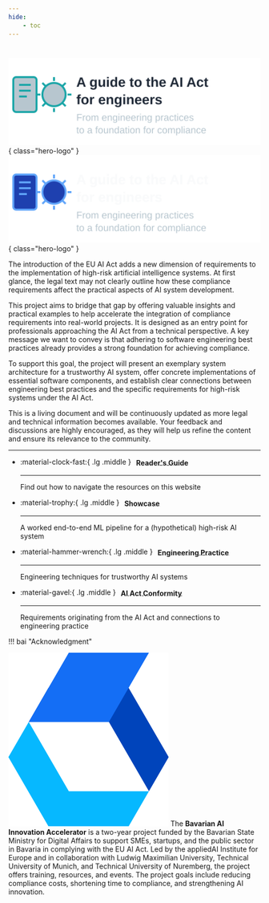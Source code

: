 ```yaml
---
hide:
    - toc
---
```


<style>
/* Visually align emojis with card header */
.grid a * {
    margin-left: 6px;
    line-height: 1.5em;
    vertical-align: middle;
}
</style>

#

![](_images/logos/ai-compliance-guide-simple.svg#only-light){ class="hero-logo" }
![](_images/logos/ai-compliance-guide-simple-dark.svg#only-dark){ class="hero-logo" }


The introduction of the EU AI Act adds a new dimension of requirements to the implementation of high-risk artificial intelligence systems.
At first glance, the legal text may not clearly outline how these compliance requirements affect the practical aspects of AI system development.

This project aims to bridge that gap by offering valuable insights and practical examples to help accelerate the integration of compliance requirements into real-world projects.
It is designed as an entry point for professionals approaching the AI Act from a technical perspective. A key message we want to convey is that adhering to software engineering best practices already provides a strong foundation for achieving compliance.

To support this goal, the project will present an exemplary system architecture for a trustworthy AI system, offer concrete implementations of essential software components, and establish clear connections between engineering best practices and the specific requirements for high-risk systems under the AI Act.

This is a living document and will be continuously updated as more legal and technical information becomes available.
Your feedback and discussions are highly encouraged, as they will help us refine the content and ensure its relevance to the community.

---

<div class="grid cards" markdown>

-   :material-clock-fast:{ .lg .middle } [**Reader's Guide**](readers-guide.md)

    ***

    Find out how to navigate the resources on this website

-   :material-trophy:{ .lg .middle } [**Showcase**](showcase/index.md)

    ***

    A worked end-to-end ML pipeline for a (hypothetical) high-risk AI system

-   :material-hammer-wrench:{ .lg .middle } [**Engineering Practice**](engineering-practice/index.md)

    ***

    Engineering techniques for trustworthy AI systems

-   :material-gavel:{ .lg .middle } [**AI Act Conformity**](conformity/index.md)

    ***

    Requirements originating from the AI Act and connections to engineering
    practice

</div>

!!! bai "Acknowledgment"
    <div class="float-container">
        <img src="_images/logos/baiaa-icon.svg" alt="BAIAA Logo" class="float-left-image">
        The <strong>Bavarian AI Innovation Accelerator</strong> is a two-year project funded by the Bavarian State Ministry for Digital Affairs to support SMEs, startups, and the public sector in Bavaria in complying with the EU AI Act. Led by the appliedAI Institute for Europe and in collaboration with Ludwig Maximilian University, Technical University of Munich, and Technical University of Nuremberg, the project offers training, resources, and events. The project goals include reducing compliance costs, shortening time to compliance, and strengthening AI innovation.
    </div>
